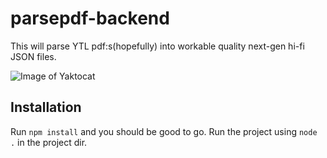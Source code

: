 # parsepdf-backend

This will parse YTL pdf:s(hopefully) into workable quality next-gen hi-fi JSON files. 

![Image of Yaktocat](http://vignette2.wikia.nocookie.net/matrix/images/8/84/Matrix.png/revision/latest?cb=20110307094037)


## Installation

Run `npm install` and you should be good to go. Run the project using `node .` in the project dir.
